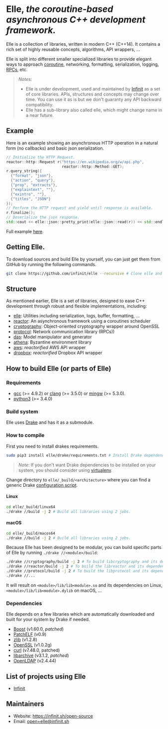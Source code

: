 # Elle, *the coroutine-based asynchronous C++ development framework.*

Elle is a collection of libraries, written in modern C++ (C++14). It contains a rich set of highly reusable concepts, algorithms, API wrappers, ...

Elle is split into different smaller specialized libraries to provide elegant ways to approach [coroutine](https://en.wikipedia.org/wiki/Coroutine), networking, formatting, serialization, logging, [RPCs](https://en.wikipedia.org/wiki/Remote_procedure_call), etc.

> *Notes:*
> - Elle is under development, used and maintained by [Infinit](https://infinit.sh) as a set of core libraries. APIs, structures and concepts may change over time. You can use it as is but we don't guaranty any API backward compatibility.
> - Elle has a sub-library also called elle, which might change name in a near future.

## Example

Here is an example showing an asynchronous HTTP operation in a natural form (no callbacks) and basic json serialization.

```cpp
// Initialize the HTTP Request.
reactor::http::Request r("https://en.wikipedia.org/w/api.php",
                         reactor::http::Method::GET);
r.query_string({
  {"format", "json"},
  {"action", "query"},
  {"prop", "extracts"},
  {"explaintext", ""},
  {"exintro", ""},
  {"titles", "JSON"}
});
// Perform the HTTP request and yield until response is available.
r.finalize();
// Deserialize the json response.
std::cout << elle::json::pretty_print(elle::json::read(r)) << std::endl;
```
Full example [here](examples/samples/get_wikipedia.cc).

## Getting Elle.

To download sources and build Elle by yourself, you can just get them from GitHub by running the following commands.

```bash
git clone https://github.com/infinit/elle --recursive # Clone elle and its submodules.
```

## Structure

As mentioned earlier, Elle is a set of libraries, designed to ease C++ development through robust and flexible implementations, including:
- [elle](elle): Utilities including serialization, logs, buffer, formatting, ...
- [reactor](reactor): An asynchronous framework using a coroutines scheduler
- [cryptography](cryptography): Object-oriented cryptography wrapper around OpenSSL
- [protocol](protocol): Network communication library (RPCs))
- [das](das): Model manipulator and generator
- [athena](athena): Byzantine environment library
- [aws](aws): *reactorified* AWS API wrapper
- [dropbox](dropbox): *reactorified* Dropbox API wrapper

## How to build Elle (or parts of Elle)

### Requirements

- [gcc](https://gcc.gnu.org) (>= 4.9.2) or [clang](http://clang.llvm.org) (>= 3.5.0) or [mingw](http://mingw.org) (>= 5.3.0).
- [python3](https://www.python.org/download/releases/3.0) (>= 3.4.0)

### Build system

Elle uses [Drake](https://github.com/infinit/drake) and has it as a submodule.

### How to compile

First you need to install drakes requirements.

```bash
sudo pip3 install elle/drake/requirements.txt # Install Drake dependencies.
```
> *Note:* If you don't want Drake dependencies to be installed on your system, you should consider using [virtualenv](https://virtualenv.pypa.io/en/stable/installation).

Change directory to `elle/_build/<architecture>` where you can find a generic Drake [configuration script](https://github.com/infinit/drake#basic-structures-of-a-drakefile-and-a-drake-script).

#### Linux


```bash
cd elle/_build/linux64
./drake //build -j 2 # Build all libraries using 2 jobs.
```

#### macOS

```bash
cd elle/_build/macos64
./drake //build -j 2 # Build all libraries using 2 jobs.
```

Because Elle has been designed to be modular, you can build specific parts of Elle by running `./drake //<module>/build`:

```bash
./drake //cryptography/build -j 2 # To build libcryptography and its dependencies.
./drake //reactor/build -j 2 # To build the libreactor and its dependencies.
./drake //protocol/build -j 2 # To build the libprotocol and its dependencies.
./drake //...
```
It will result on `<module>/lib/lib<module>.so` and its dependencies on Linux, `<module>/lib/lib<module>.dylib` on macOS, ...

### Dependencies

Elle depends on a few libraries which are automatically downloaded and built for your system by Drake if needed.

- [Boost](http://boost.org) (v1.60.0, _patched_)
- [PatchELF](http://nixos.org/patchelf.html) (v0.9)
- [zlib](http://www.zlib.net) (v1.2.8)
- [OpenSSL](https://www.openssl.org) (v1.0.2g)
- [curl](https://curl.haxx.se) (v7.48.0, patched)
- [libarchive](http://www.libarchive.org) (v3.1.2, _patched_)
- [OpenLDAP](http://www.openldap.org) (v2.4.44)

## List of projects using Elle

- [Infinit](https://github.com/infinit/fs)

## Maintainers

 * Website: https://infinit.sh/open-source
 * Email: open+elle@infinit.sh
